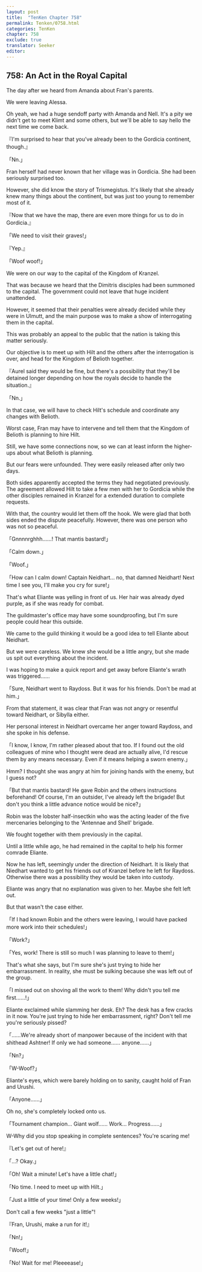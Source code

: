 ```yaml
---
layout: post
title:  "TenKen Chapter 758"
permalink: Tenken/0758.html
categories: TenKen
chapter: 758
exclude: true
translator: Seeker
editor: 
---
```

<h2 id="ch758">758: An Act in the Royal Capital</h2>

The day after we heard from Amanda about Fran's parents.

We were leaving Alessa.

Oh yeah, we had a huge sendoff party with Amanda and Nell. It's a pity we didn't get to meet Klimt and some others, but we'll be able to say hello the next time we come back.

『I'm surprised to hear that you've already been to the Gordicia continent, though.』

「Nn.」

Fran herself had never known that her village was in Gordicia. She had been seriously surprised too.

However, she did know the story of Trismegistus. It's likely that she already knew many things about the continent, but was just too young to remember most of it.

『Now that we have the map, there are even more things for us to do in Gordicia.』

「We need to visit their graves!」

『Yep.』

「Woof woof!」

We were on our way to the capital of the Kingdom of Kranzel.

That was because we heard that the Dimitris disciples had been summoned to the capital. The government could not leave that huge incident unattended.

However, it seemed that their penalties were already decided while they were in Ulmutt, and the main purpose was to make a show of interrogating them in the capital.

This was probably an appeal to the public that the nation is taking this matter seriously.

Our objective is to meet up with Hilt and the others after the interrogation is over, and head for the Kingdom of Belioth together.

『Aurel said they would be fine, but there's a possibility that they'll be detained longer depending on how the royals decide to handle the situation.』

「Nn.」

In that case, we will have to check Hilt's schedule and coordinate any changes with Belioth.

Worst case, Fran may have to intervene and tell them that the Kingdom of Belioth is planning to hire Hilt.

Still, we have some connections now, so we can at least inform the higher-ups about what Belioth is planning.

But our fears were unfounded. They were easily released after only two days.

Both sides apparently accepted the terms they had negotiated previously. The agreement allowed Hilt to take a few men with her to Gordicia while the other disciples remained in Kranzel for a extended duration to complete requests.

With that, the country would let them off the hook. We were glad that both sides ended the dispute peacefully. However, there was one person who was not so peaceful.

「Gnnnnrghhh……! That mantis bastard!」

「Calm down.」

「Woof.」

「How can I calm down! Captain Neidhart… no, that damned Neidhart! Next time I see you, I'll make you cry for sure!」

That's what Eliante was yelling in front of us. Her hair was already dyed purple, as if she was ready for combat.

The guildmaster's office may have some soundproofing, but I'm sure people could hear this outside.

We came to the guild thinking it would be a good idea to tell Eliante about Neidhart.

But we were careless. We knew she would be a little angry, but she made us spit out everything about the incident.

I was hoping to make a quick report and get away before Eliante's wrath was triggered……

「Sure, Neidhart went to Raydoss. But it was for his friends. Don't be mad at him.」

From that statement, it was clear that Fran was not angry or resentful toward Neidhart, or Sibylla either.

Her personal interest in Neidhart overcame her anger toward Raydoss, and she spoke in his defense.

「I know, I know, I'm rather pleased about that too. If I found out the old colleagues of mine who I thought were dead are actually alive, I'd rescue them by any means necessary. Even if it means helping a sworn enemy.」

Hmm? I thought she was angry at him for joining hands with the enemy, but I guess not?

「But that mantis bastard! He gave Robin and the others instructions beforehand! Of course, I'm an outsider, I've already left the brigade! But don't you think a little advance notice would be nice?」

Robin was the lobster half-insectkin who was the acting leader of the five mercenaries belonging to the 'Antennae and Shell' brigade.

We fought together with them previously in the capital.

Until a little while ago, he had remained in the capital to help his former comrade Eliante.

Now he has left, seemingly under the direction of Neidhart. It is likely that Niedhart wanted to get his friends out of Kranzel before he left for Raydoss. Otherwise there was a possibility they would be taken into custody.

Eliante was angry that no explanation was given to her. Maybe she felt left out.

But that wasn't the case either.

「If I had known Robin and the others were leaving, I would have packed more work into their schedules!」

「Work?」

「Yes, work! There is still so much I was planning to leave to them!」

That's what she says, but I'm sure she's just trying to hide her embarrassment. In reality, she must be sulking because she was left out of the group.

「I missed out on shoving all the work to them! Why didn't you tell me first……!」

Eliante exclaimed while slamming her desk. Eh? The desk has a few cracks in it now. You're just trying to hide her embarrassment, right? Don't tell me you're seriously pissed?

「……We're already short of manpower because of the incident with that shithead Ashtner! If only we had someone…… anyone……」

「Nn?」

「W-Woof?」

Eliante's eyes, which were barely holding on to sanity, caught hold of Fran and Urushi.

「Anyone……」

Oh no, she's completely locked onto us.

「Tournament champion… Giant wolf…… Work… Progress……」

W-Why did you stop speaking in complete sentences? You're scaring me!

『Let's get out of here!』

「…? Okay.」

「Oh! Wait a minute! Let's have a little chat!」

「No time. I need to meet up with Hilt.」

「Just a little of your time! Only a few weeks!」

Don't call a few weeks "just a little"!

『Fran, Urushi, make a run for it!』

「Nn!」

「Woof!」

「No! Wait for me! Pleeeease!」




